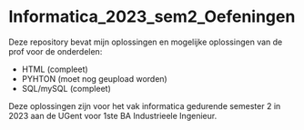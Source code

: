 # Informatica_2023_sem2_Oefeningen
Deze repository bevat mijn oplossingen en mogelijke oplossingen van de prof voor de onderdelen:
+ HTML      (compleet)
+ PYHTON    (moet nog geupload worden)
+ SQL/mySQL (compleet)

Deze oplossingen zijn voor het vak informatica gedurende semester 2 in 2023 aan de UGent voor 1ste BA Industrieele Ingenieur.
